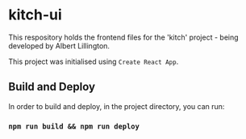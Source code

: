 # kitch-ui

This respository holds the frontend files for the 'kitch' project - being developed by Albert Lillington.

This project was initialised using `Create React App`.

## Build and Deploy

In order to build and deploy, in the project directory, you can run:

### `npm run build && npm run deploy`
